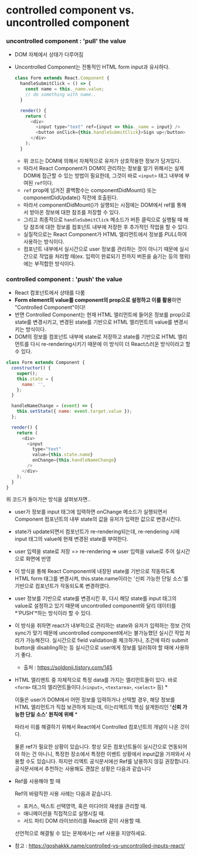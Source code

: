 # controlled component vs. uncontrolled component

### uncontrolled component : 'pull' the value

* DOM 자체에서 상태가 다루어짐

* Uncontrolled Component는 전통적인 HTML form input과 유사하다.

  ```javascript
  class Form extends React.Component {
    handleSubmitClick = () => {
      const name = this._name.value;
      // do something with name..
    }
  
    render() {
      return (
        <div>
          <input type="text" ref={input => this._name = input} />
          <button onClick={this.handleSubmitClick}>Sign up</button>
        </div>
      );
    }
  ```

  * 위 코드는 DOM에 의해서 자체적으로 유저가 상호작용한 정보가 담겨있다.

  - 따라서 React Component가 DOM이 관리하는 정보를 알기 위해서는 실제 DOM에 접근할 수 있는 방법이 필요한데, 그것이 바로 `<input>` 태그 내부에 부여된 `ref`이다.
  - `ref` prop에 넘겨진 콜백함수는 componentDidMount() 또는 componentDidUpdate() 직전에 호출된다.
  - 따라서 componentDidMount()가 실행되는 시점에는 DOM에서 ref를 통해서 받아온 정보에 대한 참조를 저장할 수 있다.
  - 그리고 최종적으로 `handleSubmitClick` 메소드가 버튼 클릭으로 실행될 때 해당 참조에 대한 정보를 컴포넌트 내부에 저장한 후 추가적인 작업을 할 수 있다.
  - 실질적으로는 React Component가 HTML 엘리먼트에서 정보를 *PULL*하여 사용하는 방식이다.
  - 컴포넌트 내부에서 실시간으로 user 정보를 관리하는 것이 아니기 때문에 실시간으로 작업을 처리할 때(ex. 입력이 완료되기 전까지 버튼을 숨기는 등의 행위)에는 부적합한 방식이다.

### controlled component  : 'push' the value

* React 컴포넌트에서 상태를 다룸
* **Form element의 value를 component의 prop으로 설정하고 이를 활용**하면 "Controlled Component"이다!
* 반면 Controlled Component는 현재 HTML 엘리먼트에 들어온 정보를 prop으로 state를 변경시키고, 변경된 state를 기반으로 HTML 엘리먼트의 value를 변경시키는 방식이다.
* DOM의 정보를 컴포넌트 내부에 state로 저장하고 state를 기반으로 HTML 엘리먼트를 다시 re-rendering시키기 때문에 이 방식이 더 React스러운 방식이라고 할 수 있다. 

```javascript
class Form extends Component {
  constructor() {
    super();
    this.state = {
      name: '',
    };
  }

  handleNameChange = (event) => {
    this.setState({ name: event.target.value });
  };

  render() {
    return (
      <div>
        <input
          type="text"
          value={this.state.name}
          onChange={this.handleNameChange}
        />
      </div>
    );
  }
}
```

 위 코드가 돌아가는 방식을 살펴보자면..

- user가 정보를 input 태그에 입력하면 onChange 메소드가 실행되면서 Component 컴포넌트의 내부 state의 값을 유저가 입력한 값으로 변경시킨다.

- state가 update되면서 컴포넌트가 re-rendering되는데, re-rendering 시에 input 태그의 value에 현재 변경된 state를 부여한다.

- user 입력을 state로 저장 => re-rendering => user 입력을 value로 주어 실시간으로 화면에 반영

- 이 방식을 통해 React Component에 내장된 state를 기반으로 작동하도록 HTML form 태그를 변경시켜, this.state.name이라는 '신뢰 가능한 단일 소스'를 기반으로 컴포넌트가 작동되도록 변경하였다.

- user 정보를 기반으로 state를 변경시킨 후, 다시 해당 state를 input 태그의 value로 설정하고 있기 때문에 uncontrolled component와 달리 데이터를 *'PUSH'*하는 방식이라 할 수 있다.

- 이 방식을 취하면 react가 내부적으로 관리하는 state와 유저가 입력하는 정보 간의 sync가 맞기 때문에 uncontrolled component에서는 불가능했던 실시간 작업 처리가 가능해진다. 실시간으로 field validation을 체크하거나, 조건에 따라 submit button을 disabling하는 등 실시간으로 user에게 정보를 일러줘야 할 때에 사용하기 좋다.

  * 출처 : https://soldonii.tistory.com/145

- HTML 엘리멘트 중 자체적으로 특정 data를 가지는 엘리먼트들이 있다. 바로 `<form>` 태그의 엘리먼트들이다.(`<input>`, `<textarea>`, `<select>` 등) * 

  이들은 user가 DOM에서 어떤 정보를 입력하거나 선택할 경우, 해당 정보를 HTML 엘리먼트가 직접 보관하게 되는데, 이는리액트의 핵심 설계원리인 **'신뢰 가능한 단일 소스' 원칙에 위배** *

  따라서 이를 해결하기 위해서 React에서 Controlled 컴포넌트의 개념이 나온 것이다.

  물론 ref가 필요한 상황이 있습니다. 항상 모든 컴포넌트들이 실시간으로 연동되어야 하는 건 아니니, 특정한 장소에서 특정한 이벤트 상황에서 input값을 가져와서 사용할 수도 있습니다. 하지만 리엑트 공식문서에선 Ref를 남용하지 않길 권장합니다. 공식문서에서 추천하는 사용해도 괜찮은 상황은 다음과 같습니다

* Ref를 사용해야 할 때

  Ref의 바람직한 사용 사례는 다음과 같습니다.

  * 포커스, 텍스트 선택영역, 혹은 미디어의 재생을 관리할 때.
  * 애니메이션을 직접적으로 실행시킬 때.
  * 서드 파티 DOM 라이브러리를 React와 같이 사용할 때.

  선언적으로 해결될 수 있는 문제에서는 ref 사용을 지양하세요.

* 참고 : https://goshakkk.name/controlled-vs-uncontrolled-inputs-react/

